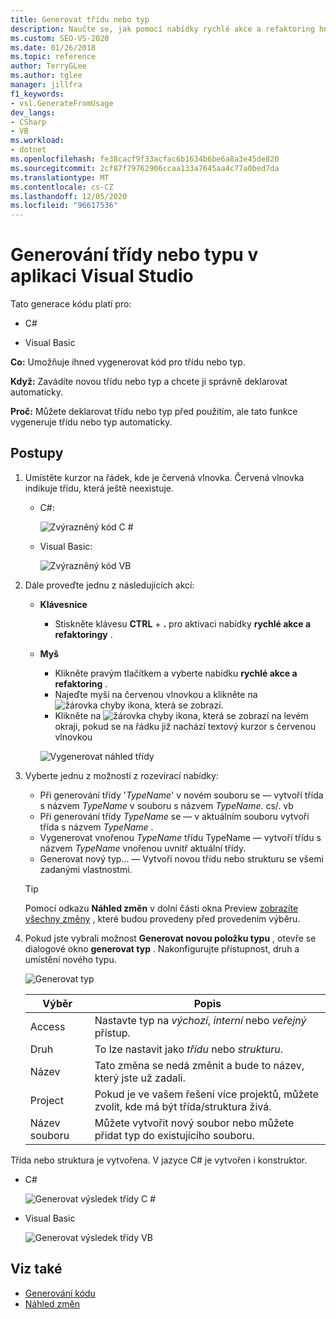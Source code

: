```yaml
---
title: Generovat třídu nebo typ
description: Naučte se, jak pomocí nabídky rychlé akce a refaktoring hned vygenerovat kód pro třídu nebo typ.
ms.custom: SEO-VS-2020
ms.date: 01/26/2018
ms.topic: reference
author: TerryGLee
ms.author: tglee
manager: jillfra
f1_keywords:
- vsl.GenerateFromUsage
dev_langs:
- CSharp
- VB
ms.workload:
- dotnet
ms.openlocfilehash: fe38cacf9f33acfac6b1634b6be6a8a3e45de820
ms.sourcegitcommit: 2cf87f79762906ccaa133a7645aa4c77a0bed7da
ms.translationtype: MT
ms.contentlocale: cs-CZ
ms.lasthandoff: 12/05/2020
ms.locfileid: "96617536"
---
```

# <a name="generate-a-class-or-type-in-visual-studio"></a>Generování třídy nebo typu v aplikaci Visual Studio

Tato generace kódu platí pro:

- C#

- Visual Basic

**Co:** Umožňuje ihned vygenerovat kód pro třídu nebo typ.

**Když:** Zavádíte novou třídu nebo typ a chcete ji správně deklarovat automaticky.

**Proč:** Můžete deklarovat třídu nebo typ před použitím, ale tato funkce vygeneruje třídu nebo typ automaticky.

## <a name="how-to"></a>Postupy

1. Umístěte kurzor na řádek, kde je červená vlnovka. Červená vlnovka indikuje třídu, která ještě neexistuje.

   - C#:

       ![Zvýrazněný kód C #](media/class-highlight-cs.png)

   - Visual Basic:

       ![Zvýrazněný kód VB](media/class-highlight-vb.png)

2. Dále proveďte jednu z následujících akcí:

   - **Klávesnice**
      - Stiskněte klávesu **CTRL** + **.** pro aktivaci nabídky **rychlé akce a refaktoringy** .
   - **Myš**
      - Klikněte pravým tlačítkem a vyberte nabídku **rychlé akce a refaktoring** .
      - Najeďte myší na červenou vlnovkou a klikněte na ![žárovka chyby](media/error-bulb.png) ikona, která se zobrazí.
      - Klikněte na ![žárovka chyby](media/error-bulb.png) ikona, která se zobrazí na levém okraji, pokud se na řádku již nachází textový kurzor s červenou vlnovkou

      ![Vygenerovat náhled třídy](media/class-preview-cs.png)

3. Vyberte jednu z možností z rozevírací nabídky:

   - Při generování třídy '*TypeName*' v novém souboru se &mdash; vytvoří třída s názvem *TypeName* v souboru s názvem *TypeName*. cs/. vb
   - Při generování třídy *TypeName* se &mdash; v aktuálním souboru vytvoří třída s názvem *TypeName* .
   - Vygenerovat vnořenou *TypeName* třídu TypeName &mdash; vytvoří třídu s názvem *TypeName* vnořenou uvnitř aktuální třídy.
   - Generovat nový typ... &mdash; Vytvoří novou třídu nebo strukturu se všemi zadanými vlastnostmi.

   > [!TIP]
   > Pomocí odkazu **Náhled změn** v dolní části okna Preview [zobrazíte všechny změny](../../ide/preview-changes.md) , které budou provedeny před provedením výběru.

4. Pokud jste vybrali možnost **Generovat novou položku typu** , otevře se dialogové okno **generovat typ** . Nakonfigurujte přístupnost, druh a umístění nového typu.

   ![Generovat typ](media/class-newtype-cs.png)

   Výběr | Popis
   --- | ---
   Access | Nastavte typ na *výchozí*, *interní* nebo *veřejný* přístup.
   Druh | To lze nastavit jako *třídu* nebo *strukturu*.
   Název | Tato změna se nedá změnit a bude to název, který jste už zadali.
   Project | Pokud je ve vašem řešení více projektů, můžete zvolit, kde má být třída/struktura živá.
   Název souboru | Můžete vytvořit nový soubor nebo můžete přidat typ do existujícího souboru.

Třída nebo struktura je vytvořena. V jazyce C# je vytvořen i konstruktor.

- C#

   ![Generovat výsledek třídy C #](media/class-result-cs.png)

- Visual Basic

   ![Generovat výsledek třídy VB](media/class-result-vb.png)

## <a name="see-also"></a>Viz také

- [Generování kódu](../code-generation-in-visual-studio.md)
- [Náhled změn](../../ide/preview-changes.md)
